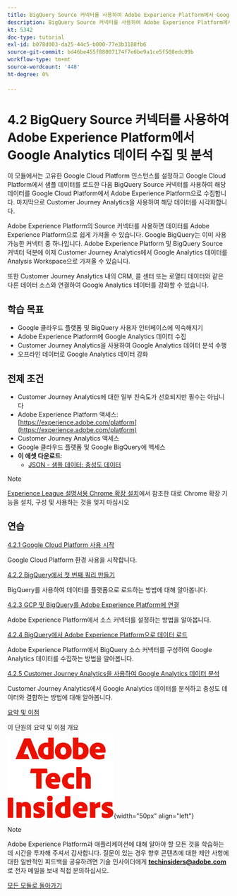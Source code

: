 ```yaml
---
title: BigQuery Source 커넥터를 사용하여 Adobe Experience Platform에서 Google Analytics 데이터 수집 및 분석
description: BigQuery Source 커넥터를 사용하여 Adobe Experience Platform에서 Google Analytics 데이터 수집 및 분석
kt: 5342
doc-type: tutorial
exl-id: b078d003-da25-44c5-b000-77e3b3188fb6
source-git-commit: bd46be455f88007174f7e6be9a1ce5f508edc09b
workflow-type: tm+mt
source-wordcount: '448'
ht-degree: 0%

---
```


# 4.2 BigQuery Source 커넥터를 사용하여 Adobe Experience Platform에서 Google Analytics 데이터 수집 및 분석

이 모듈에서는 고유한 Google Cloud Platform 인스턴스를 설정하고 Google Cloud Platform에서 샘플 데이터를 로드한 다음 BigQuery Source 커넥터를 사용하여 해당 데이터를 Google Cloud Platform에서 Adobe Experience Platform으로 수집합니다. 마지막으로 Customer Journey Analytics을 사용하여 해당 데이터를 시각화합니다.

Adobe Experience Platform의 Source 커넥터를 사용하면 데이터를 Adobe Experience Platform으로 쉽게 가져올 수 있습니다. Google BigQuery는 이미 사용 가능한 커넥터 중 하나입니다. Adobe Experience Platform 및 BigQuery Source 커넥터 덕분에 이제 Customer Journey Analytics에서 Google Analytics 데이터를 Analysis Workspace으로 가져올 수 있습니다.

또한 Customer Journey Analytics 내의 CRM, 콜 센터 또는 로열티 데이터와 같은 다른 데이터 소스와 연결하여 Google Analytics 데이터를 강화할 수 있습니다.

## 학습 목표

- Google 클라우드 플랫폼 및 BigQuery 사용자 인터페이스에 익숙해지기
- Adobe Experience Platform에 Google Analytics 데이터 수집
- Customer Journey Analytics을 사용하여 Google Analytics 데이터 분석 수행
- 오프라인 데이터로 Google Analytics 데이터 강화

## 전제 조건

- Customer Journey Analytics에 대한 일부 친숙도가 선호되지만 필수는 아닙니다
- Adobe Experience Platform 액세스: [https://experience.adobe.com/platform](https://experience.adobe.com/platform)
- Customer Journey Analytics 액세스
- Google 클라우드 플랫폼 및 Google BigQuery에 액세스
- **이 에셋 다운로드**:
   - [JSON - 샘플 데이터: 충성도 데이터](./../../../assets/json/bqLoyalty.json)

>[!NOTE]
>
>[Experience League 설명서용 Chrome 확장 설치](../../gettingstarted/gettingstarted/ex1.md)에서 참조한 대로 Chrome 확장 기능을 설치, 구성 및 사용하는 것을 잊지 마십시오

## 연습

[4.2.1 Google Cloud Platform 사용 시작](./ex1.md)

Google Cloud Platform 환경 사용을 시작합니다.

[4.2.2 BigQuery에서 첫 번째 쿼리 만들기](./ex2.md)

BigQuery를 사용하여 데이터를 플랫폼으로 로드하는 방법에 대해 알아봅니다.

[4.2.3 GCP 및 BigQuery를 Adobe Experience Platform에 연결](./ex3.md)

Adobe Experience Platform에서 소스 커넥터를 설정하는 방법을 알아봅니다.

[4.2.4 BigQuery에서 Adobe Experience Platform으로 데이터 로드](./ex4.md)

Adobe Experience Platform에서 BigQuery 소스 커넥터를 구성하여 Google Analytics 데이터를 수집하는 방법을 알아봅니다.

[4.2.5 Customer Journey Analytics을 사용하여 Google Analytics 데이터 분석](./ex5.md)

Customer Journey Analytics에서 Google Analytics 데이터를 분석하고 충성도 데이터와 결합하는 방법에 대해 알아봅니다.

[요약 및 이점](./summary.md)

이 단원의 요약 및 이점 개요

![기술 내부자](./../../../assets/images/techinsiders.png){width="50px" align="left"}

>[!NOTE]
>
>Adobe Experience Platform과 애플리케이션에 대해 알아야 할 모든 것을 학습하는 데 시간을 투자해 주셔서 감사합니다. 질문이 있는 경우 향후 콘텐츠에 대한 제안 사항에 대한 일반적인 피드백을 공유하려면 기술 인사이더에게 **techinsiders@adobe.com**&#x200B;로 전자 메일을 보내 직접 문의하십시오.

[모든 모듈로 돌아가기](../../../overview.md)
